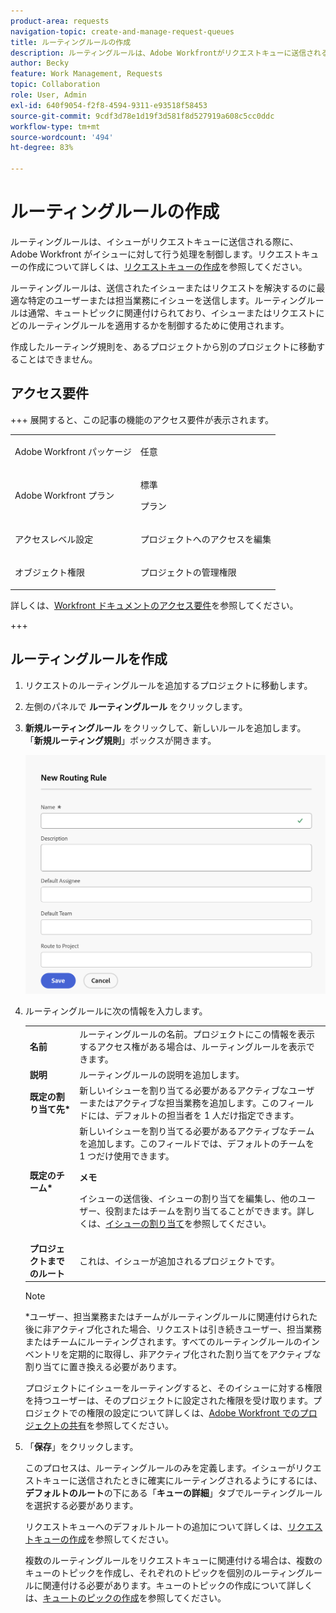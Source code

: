 ```yaml
---
product-area: requests
navigation-topic: create-and-manage-request-queues
title: ルーティングルールの作成
description: ルーティングルールは、Adobe Workfrontがリクエストキューに送信される際にイシューに対して行う処理を制御します。
author: Becky
feature: Work Management, Requests
topic: Collaboration
role: User, Admin
exl-id: 640f9054-f2f8-4594-9311-e93518f58453
source-git-commit: 9cdf3d78e1d19f3d581f8d527919a608c5cc0ddc
workflow-type: tm+mt
source-wordcount: '494'
ht-degree: 83%

---
```


# ルーティングルールの作成

<!-- Audited: 12/2023 -->

ルーティングルールは、イシューがリクエストキューに送信される際に、Adobe Workfront がイシューに対して行う処理を制御します。リクエストキューの作成について詳しくは、[リクエストキューの作成](../../../manage-work/requests/create-and-manage-request-queues/create-request-queue.md)を参照してください。

ルーティングルールは、送信されたイシューまたはリクエストを解決するのに最適な特定のユーザーまたは担当業務にイシューを送信します。ルーティングルールは通常、キュートピックに関連付けられており、イシューまたはリクエストにどのルーティングルールを適用するかを制御するために使用されます。

作成したルーティング規則を、あるプロジェクトから別のプロジェクトに移動することはできません。

## アクセス要件

+++ 展開すると、この記事の機能のアクセス要件が表示されます。

<table style="table-layout:auto"> 
 <col> 
 <col> 
 <tbody> 
  <tr> 
   <td role="rowheader"><p>Adobe Workfront パッケージ</p></td> 
   <td> <p>任意 </p> </td> 
  </tr> 
  <tr> 
   <td role="rowheader">Adobe Workfront プラン</td> 
   <td> <p>標準</p> 
   <p>プラン</p> </td> 
  </tr> 
  <tr> 
   <td role="rowheader">アクセスレベル設定</td> 
   <td> <p>プロジェクトへのアクセスを編集</p> </td> 
  </tr> 
  <tr> 
   <td role="rowheader">オブジェクト権限</td> 
   <td> <p> プロジェクトの管理権限</p> </td> 
  </tr> 
 </tbody> 
</table>

詳しくは、[Workfront ドキュメントのアクセス要件](/help/quicksilver/administration-and-setup/add-users/access-levels-and-object-permissions/access-level-requirements-in-documentation.md)を参照してください。

+++

## ルーティングルールを作成

1. リクエストのルーティングルールを追加するプロジェクトに移動します。
1. 左側のパネルで **ルーティングルール** をクリックします。
1. **新規ルーティングルール** をクリックして、新しいルールを追加します。 「**新規ルーティング規則**」ボックスが開きます。

   ![新規ルーティングルールボックス](assets/new-routing-rule-box.png)
1. ルーティングルールに次の情報を入力します。

   <table style="table-layout:auto"> 
    <col> 
    <col> 
    <thead> 
     </thead> 
    <tbody> 
     <tr> 
      <td role="rowheader"><strong>名前</strong> </td> 
      <td>ルーティングルールの名前。プロジェクトにこの情報を表示するアクセス権がある場合は、ルーティングルールを表示できます。</td> 
     </tr> 
     <tr> 
      <td role="rowheader"><strong>説明</strong> </td> 
      <td>ルーティングルールの説明を追加します。</td> 
     </tr> 
     <tr> 
      <td role="rowheader"><strong>既定の割り当て先*</strong> </td> 
      <td>新しいイシューを割り当てる必要があるアクティブなユーザーまたはアクティブな担当業務を追加します。このフィールドには、デフォルトの担当者を 1 人だけ指定できます。 </td> 
     </tr> 
     <tr> 
      <td role="rowheader"><strong>既定のチーム*</strong> </td> 
      <td>新しいイシューを割り当てる必要があるアクティブなチームを追加します。このフィールドでは、デフォルトのチームを 1 つだけ使用できます。

   <p><b>メモ</b></p>

   イシューの送信後、イシューの割り当てを編集し、他のユーザー、役割またはチームを割り当てることができます。詳しくは、<a href="../../../manage-work/issues/manage-issues/assign-issues.md">イシューの割り当て</a>を参照してください。

   </td> 
     </tr> 
     <tr> 
      <td role="rowheader"><strong>プロジェクトまでのルート</strong> </td> 
      <td>これは、イシューが追加されるプロジェクトです。</td> 
     </tr> 
    </tbody> 
   </table>

   >[!NOTE]
   >
   >*ユーザー、担当業務またはチームがルーティングルールに関連付けられた後に非アクティブ化された場合、リクエストは引き続きユーザー、担当業務またはチームにルーティングされます。すべてのルーティングルールのインベントリを定期的に取得し、非アクティブ化された割り当てをアクティブな割り当てに置き換える必要があります。

   プロジェクトにイシューをルーティングすると、そのイシューに対する権限を持つユーザーは、そのプロジェクトに設定された権限を受け取ります。プロジェクトでの権限の設定について詳しくは、[Adobe Workfront でのプロジェクトの共有](../../../workfront-basics/grant-and-request-access-to-objects/share-a-project.md)を参照してください。

1. 「**保存**」をクリックします。

   このプロセスは、ルーティングルールのみを定義します。イシューがリクエストキューに送信されたときに確実にルーティングされるようにするには、**デフォルトのルート**&#x200B;の下にある「**キューの詳細**」タブでルーティングルールを選択する必要があります。

   リクエストキューへのデフォルトルートの追加について詳しくは、[リクエストキューの作成](../../../manage-work/requests/create-and-manage-request-queues/create-request-queue.md)を参照してください。

   複数のルーティングルールをリクエストキューに関連付ける場合は、複数のキューのトピックを作成し、それぞれのトピックを個別のルーティングルールに関連付ける必要があります。キューのトピックの作成について詳しくは、[キュートのピックの作成](../../../manage-work/requests/create-and-manage-request-queues/create-queue-topics.md)を参照してください。

